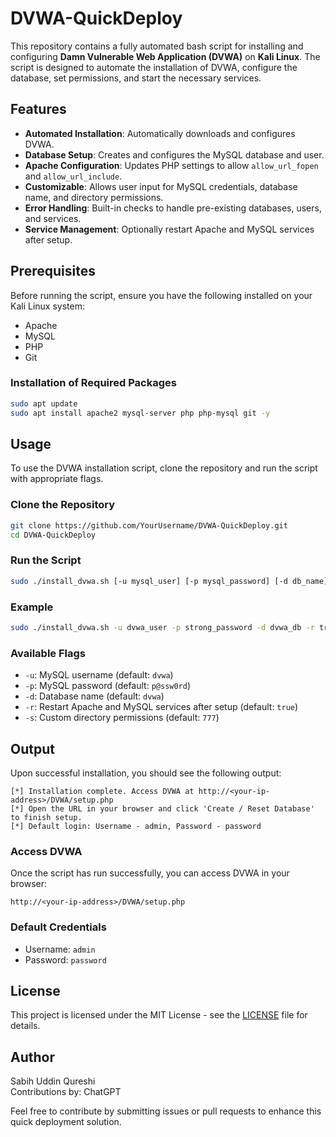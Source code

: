 # DVWA-QuickDeploy

This repository contains a fully automated bash script for installing and configuring **Damn Vulnerable Web Application (DVWA)** on **Kali Linux**. The script is designed to automate the installation of DVWA, configure the database, set permissions, and start the necessary services.

## Features

- **Automated Installation**: Automatically downloads and configures DVWA.
- **Database Setup**: Creates and configures the MySQL database and user.
- **Apache Configuration**: Updates PHP settings to allow `allow_url_fopen` and `allow_url_include`.
- **Customizable**: Allows user input for MySQL credentials, database name, and directory permissions.
- **Error Handling**: Built-in checks to handle pre-existing databases, users, and services.
- **Service Management**: Optionally restart Apache and MySQL services after setup.

## Prerequisites

Before running the script, ensure you have the following installed on your Kali Linux system:

- Apache
- MySQL
- PHP
- Git

### Installation of Required Packages

```bash
sudo apt update
sudo apt install apache2 mysql-server php php-mysql git -y
```

## Usage

To use the DVWA installation script, clone the repository and run the script with appropriate flags.

### Clone the Repository

```bash
git clone https://github.com/YourUsername/DVWA-QuickDeploy.git
cd DVWA-QuickDeploy
```

### Run the Script

```bash
sudo ./install_dvwa.sh [-u mysql_user] [-p mysql_password] [-d db_name] [-r restart_services] [-s custom_permissions]
```

### Example

```bash
sudo ./install_dvwa.sh -u dvwa_user -p strong_password -d dvwa_db -r true -s 755
```

### Available Flags

- `-u`: MySQL username (default: `dvwa`)
- `-p`: MySQL password (default: `p@ssw0rd`)
- `-d`: Database name (default: `dvwa`)
- `-r`: Restart Apache and MySQL services after setup (default: `true`)
- `-s`: Custom directory permissions (default: `777`)

## Output

Upon successful installation, you should see the following output:

```
[*] Installation complete. Access DVWA at http://<your-ip-address>/DVWA/setup.php
[*] Open the URL in your browser and click 'Create / Reset Database' to finish setup.
[*] Default login: Username - admin, Password - password
```

### Access DVWA

Once the script has run successfully, you can access DVWA in your browser:

```
http://<your-ip-address>/DVWA/setup.php
```

### Default Credentials

- Username: `admin`
- Password: `password`

## License

This project is licensed under the MIT License - see the [LICENSE](LICENSE) file for details.

## Author

Sabih Uddin Qureshi  
Contributions by: ChatGPT

Feel free to contribute by submitting issues or pull requests to enhance this quick deployment solution.
